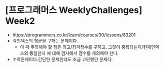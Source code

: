 # [프로그래머스 WeeklyChallenges] Week2
- https://programmers.co.kr/learn/courses/30/lessons/83201
- 각인덱스의 평균을 구하는 문제이다.
  - 이 때 주의해야 할 점은 최고/최저점수를 구하고, 그것이 중복되는지/현재인덱스와 동일한지 에 대해 검사해서 점수를 제외해야 한다.
- 수학문제이다.간단한 문제인데도 조금 고민했던 문제다.
